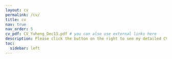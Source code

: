 ```yaml
---
layout: cv
permalink: /cv/
title: cv
nav: true
nav_order: 5
cv_pdf: CV_Yuheng_Dec13.pdf # you can also use external links here
description: Please click the button on the right to see my detailed CV.
toc:
  sidebar: left
---
```

